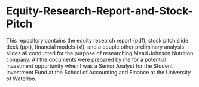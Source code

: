 # Equity-Research-Report-and-Stock-Pitch
This repository contains the equity research report (pdf), stock pitch slide deck (ppt), financial models (xl), and a couple other preliminary analysis slides all conducted for the purpose of researching Mead Johnson Nutrition company. All the documents were prepared by me for a potential investment opportunity when I was a Senior Analyst for the Student Investment Fund at the School of Accounting and Finance at the University of Waterloo.
